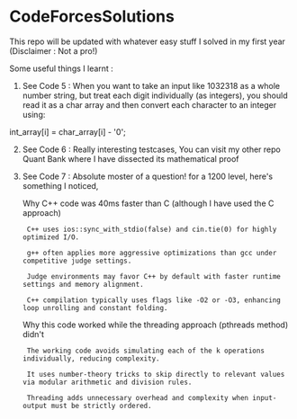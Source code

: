# CodeForcesSolutions

This repo will be updated with whatever easy stuff I solved in my first year (Disclaimer : Not a pro!)


Some useful things I learnt :

1) See Code 5 : When you want to take an input like 1032318 as a whole number string, but treat each digit individually (as integers), you should read it as a char array and then convert each character to an integer using:

int_array[i] = char_array[i] - '0';

2) See Code 6 : Really interesting testcases, You can visit my other repo Quant Bank where I have dissected its mathematical proof

3) See Code 7 : Absolute moster of a question! for a 1200 level, here's something I noticed,

   Why C++ code was 40ms faster than C (although I have used the C approach)

        C++ uses ios::sync_with_stdio(false) and cin.tie(0) for highly optimized I/O.
    
        g++ often applies more aggressive optimizations than gcc under competitive judge settings.
    
        Judge environments may favor C++ by default with faster runtime settings and memory alignment.
    
        C++ compilation typically uses flags like -O2 or -O3, enhancing loop unrolling and constant folding.

    Why this code worked while the threading approach (pthreads method) didn't

        The working code avoids simulating each of the k operations individually, reducing complexity.
    
        It uses number-theory tricks to skip directly to relevant values via modular arithmetic and division rules.
    
        Threading adds unnecessary overhead and complexity when input-output must be strictly ordered.
